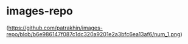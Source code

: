 # images-repo
(https://github.com/patrakhin/images-repo/blob/b6e986147f087c1dc320a9201e2a3bfc6ea13af6/num_1.png)
